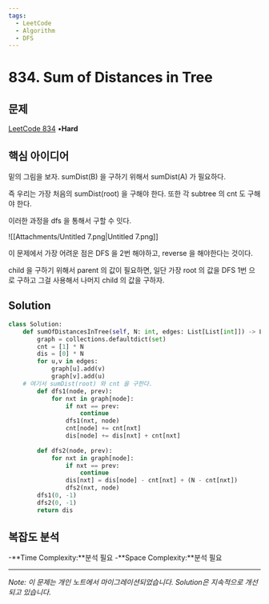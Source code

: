 ```yaml
---
tags:
  - LeetCode
  - Algorithm
  - DFS
---
```


# 834. Sum of Distances in Tree

## 문제

[LeetCode 834](https://leetcode.com/problems/sum-of-distances-in-tree/) •**Hard**

## 핵심 아이디어

밑의 그림을 보자. sumDist(B) 을 구하기 위해서 sumDist(A) 가 필요하다.

즉 우리는 가장 처음의 sumDist(root) 을 구해야 한다. 또한 각 subtree 의 cnt 도 구해야 한다.

이러한 과정을 dfs 을 통해서 구할 수 잇다.

![[Attachments/Untitled 7.png|Untitled 7.png]]

이 문제에서 가장 어려운 점은 DFS 을 2번 해야하고, reverse 을 해야한다는 것이다.

child 을 구하기 위해서 parent 의 값이 필요하면, 일단 가장 root 의 값을 DFS 1번 으로 구하고 그걸 사용해서 나머지 child 의 값을 구하자.

## Solution

```python
class Solution:
    def sumOfDistancesInTree(self, N: int, edges: List[List[int]]) -> List[int]:
        graph = collections.defaultdict(set)
        cnt = [1] * N
        dis = [0] * N
        for u,v in edges:
            graph[u].add(v)
            graph[v].add(u)
    # 여기서 sumDist(root) 와 cnt 을 구한다.
        def dfs1(node, prev):
            for nxt in graph[node]:
                if nxt == prev:
                    continue
                dfs1(nxt, node)
                cnt[node] += cnt[nxt]
                dis[node] += dis[nxt] + cnt[nxt]
        
        def dfs2(node, prev):
            for nxt in graph[node]:
                if nxt == prev:
                    continue
                dis[nxt] = dis[node] - cnt[nxt] + (N - cnt[nxt])
                dfs2(nxt, node)
        dfs1(0, -1)
        dfs2(0, -1)
        return dis
```

## 복잡도 분석

-**Time Complexity:**분석 필요
-**Space Complexity:**분석 필요

---

*Note: 이 문제는 개인 노트에서 마이그레이션되었습니다. Solution은 지속적으로 개선되고 있습니다.*
